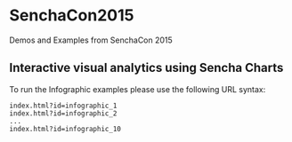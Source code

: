 # SenchaCon2015
Demos and Examples from SenchaCon 2015

## Interactive visual analytics using Sencha Charts

To run the Infographic examples please use the following URL syntax:

```
index.html?id=infographic_1
index.html?id=infographic_2
...
index.html?id=infographic_10
```
